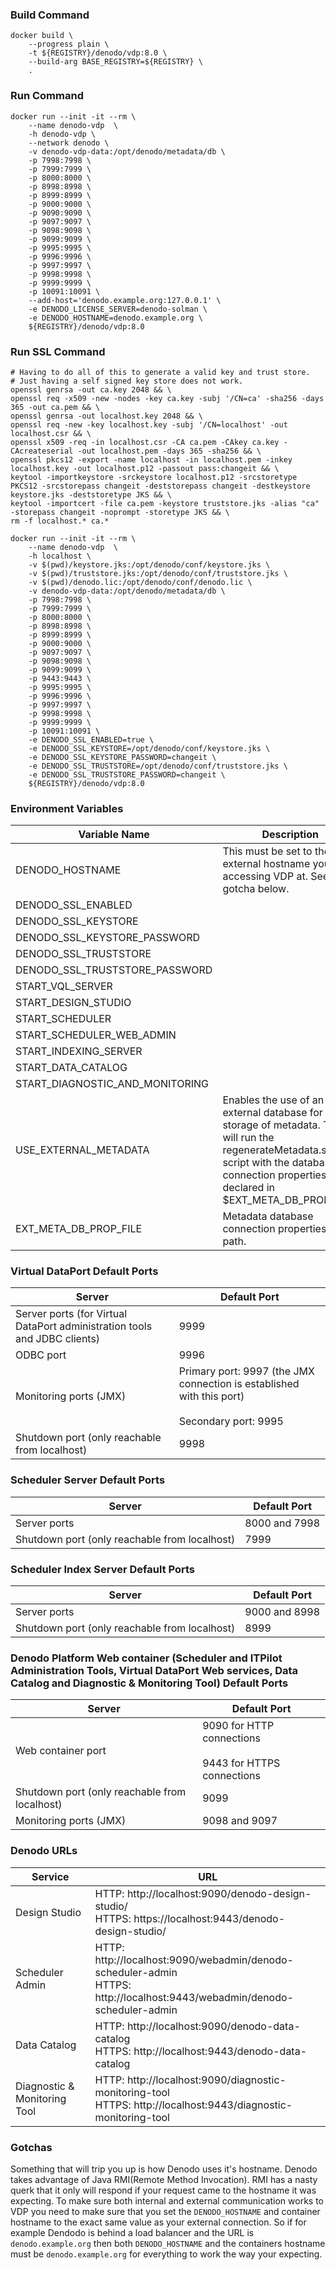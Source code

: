 ### Build Command
```shell
docker build \
    --progress plain \
    -t ${REGISTRY}/denodo/vdp:8.0 \
    --build-arg BASE_REGISTRY=${REGISTRY} \
    .
```

### Run Command
```shell
docker run --init -it --rm \
    --name denodo-vdp  \
    -h denodo-vdp \
    --network denodo \
    -v denodo-vdp-data:/opt/denodo/metadata/db \
    -p 7998:7998 \
    -p 7999:7999 \
    -p 8000:8000 \
    -p 8998:8998 \
    -p 8999:8999 \
    -p 9000:9000 \
    -p 9090:9090 \
    -p 9097:9097 \
    -p 9098:9098 \
    -p 9099:9099 \
    -p 9995:9995 \
    -p 9996:9996 \
    -p 9997:9997 \
    -p 9998:9998 \
    -p 9999:9999 \
    -p 10091:10091 \
    --add-host='denodo.example.org:127.0.0.1' \
    -e DENODO_LICENSE_SERVER=denodo-solman \
    -e DENODO_HOSTNAME=denodo.example.org \
    ${REGISTRY}/denodo/vdp:8.0
```

### Run SSL Command
```shell
# Having to do all of this to generate a valid key and trust store.
# Just having a self signed key store does not work.
openssl genrsa -out ca.key 2048 && \
openssl req -x509 -new -nodes -key ca.key -subj '/CN=ca' -sha256 -days 365 -out ca.pem && \
openssl genrsa -out localhost.key 2048 && \
openssl req -new -key localhost.key -subj '/CN=localhost' -out localhost.csr && \
openssl x509 -req -in localhost.csr -CA ca.pem -CAkey ca.key -CAcreateserial -out localhost.pem -days 365 -sha256 && \
openssl pkcs12 -export -name localhost -in localhost.pem -inkey localhost.key -out localhost.p12 -passout pass:changeit && \
keytool -importkeystore -srckeystore localhost.p12 -srcstoretype PKCS12 -srcstorepass changeit -deststorepass changeit -destkeystore keystore.jks -deststoretype JKS && \
keytool -importcert -file ca.pem -keystore truststore.jks -alias "ca" -storepass changeit -noprompt -storetype JKS && \
rm -f localhost.* ca.*

docker run --init -it --rm \
    --name denodo-vdp  \
    -h localhost \
    -v $(pwd)/keystore.jks:/opt/denodo/conf/keystore.jks \
    -v $(pwd)/truststore.jks:/opt/denodo/conf/truststore.jks \
    -v $(pwd)/denodo.lic:/opt/denodo/conf/denodo.lic \
    -v denodo-vdp-data:/opt/denodo/metadata/db \
    -p 7998:7998 \
    -p 7999:7999 \
    -p 8000:8000 \
    -p 8998:8998 \
    -p 8999:8999 \
    -p 9000:9000 \
    -p 9097:9097 \
    -p 9098:9098 \
    -p 9099:9099 \
    -p 9443:9443 \
    -p 9995:9995 \
    -p 9996:9996 \
    -p 9997:9997 \
    -p 9998:9998 \
    -p 9999:9999 \
    -p 10091:10091 \
    -e DENODO_SSL_ENABLED=true \
    -e DENODO_SSL_KEYSTORE=/opt/denodo/conf/keystore.jks \
    -e DENODO_SSL_KEYSTORE_PASSWORD=changeit \
    -e DENODO_SSL_TRUSTSTORE=/opt/denodo/conf/truststore.jks \
    -e DENODO_SSL_TRUSTSTORE_PASSWORD=changeit \
    ${REGISTRY}/denodo/vdp:8.0
```

### Environment Variables
| Variable Name | Description | Default Value |
| --- | --- | --- |
| DENODO_HOSTNAME | This must be set to the external hostname your accessing VDP at. See gotcha below. | localhost |
| DENODO_SSL_ENABLED | | None |
| DENODO_SSL_KEYSTORE | | None |
| DENODO_SSL_KEYSTORE_PASSWORD | | None |
| DENODO_SSL_TRUSTSTORE | | None |
| DENODO_SSL_TRUSTSTORE_PASSWORD | | None |
| START_VQL_SERVER | | true |
| START_DESIGN_STUDIO | | true |
| START_SCHEDULER | | true |
| START_SCHEDULER_WEB_ADMIN | | true |
| START_INDEXING_SERVER | | true |
| START_DATA_CATALOG | | true |
| START_DIAGNOSTIC_AND_MONITORING | | true |
| USE_EXTERNAL_METADATA | Enables the use of an external database for storage of metadata. This will run the regenerateMetadata.sh script with the database connection properties file declared in $EXT_META_DB_PROP_FILE. | false |
| EXT_META_DB_PROP_FILE | Metadata database connection properties file path. | /opt/denodo/conf/metadb.properties |

### Virtual DataPort Default Ports
| Server | Default Port |
| --- | --- |
| Server ports (for Virtual DataPort administration tools and JDBC clients) | 9999 |
| ODBC port | 9996 |
| Monitoring ports (JMX) | Primary port: 9997 (the JMX connection is established with this port)<br /><br /> Secondary port: 9995 |
| Shutdown port (only reachable from localhost) | 9998 |

### Scheduler Server Default Ports
| Server | Default Port |
| --- | --- |
| Server ports | 8000 and 7998 |
| Shutdown port (only reachable from localhost) | 7999 |

### Scheduler Index Server Default Ports
| Server | Default Port |
| --- | --- |
| Server ports | 9000 and 8998 |
| Shutdown port (only reachable from localhost) | 8999 |

### Denodo Platform Web container (Scheduler and ITPilot Administration Tools, Virtual DataPort Web services, Data Catalog and Diagnostic & Monitoring Tool) Default Ports
| Server | Default Port |
| --- | --- |
| Web container port | 9090 for HTTP connections<br /><br /> 9443 for HTTPS connections |
| Shutdown port (only reachable from localhost) | 9099 |
| Monitoring ports (JMX) | 9098 and 9097 |

### Denodo URLs
| Service | URL |
| --- | --- |
| Design Studio | HTTP: http://localhost:9090/denodo-design-studio/ <br /> HTTPS: https://localhost:9443/denodo-design-studio/ |
| Scheduler Admin | HTTP: http://localhost:9090/webadmin/denodo-scheduler-admin <br /> HTTPS: http://localhost:9443/webadmin/denodo-scheduler-admin |
| Data Catalog | HTTP: http://localhost:9090/denodo-data-catalog <br /> HTTPS: http://localhost:9443/denodo-data-catalog |
| Diagnostic & Monitoring Tool | HTTP: http://localhost:9090/diagnostic-monitoring-tool <br /> HTTPS: http://localhost:9443/diagnostic-monitoring-tool

### Gotchas
Something that will trip you up is how Denodo uses it's hostname. Denodo takes advantage of Java RMI(Remote Method Invocation). RMI has a nasty querk that it only will respond if your request came to the hostname it was expecting. To make sure both internal and external communication works to VDP you need to make sure that you set the ```DENODO_HOSTNAME``` and container hostname to the exact same value as your external connection. So if for example Dendodo is behind a load balancer and the URL is ```denodo.example.org``` then both ```DENODO_HOSTNAME``` and the containers hostname must be ```denodo.example.org``` for everything to work the way your expecting.